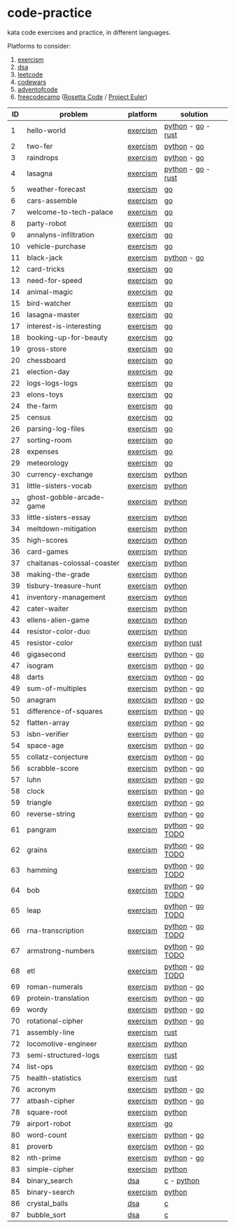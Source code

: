 # code-practice

kata code exercises and practice, in different languages.

Platforms to consider:

1. [exercism](https://exercism.org/)
2. [dsa](https://the-algorithms.com/)
3. [leetcode](https://leetcode.com/)
4. [codewars](https://www.codewars.com/)
5. [adventofcode](https://adventofcode.com/events)
6. [freecodecamp](https://www.freecodecamp.org/learn/coding-interview-prep/) ([Rosetta Code](http://www.rosettacode.org/wiki/Category:Programming_Tasks) / [Project Euler](https://projecteuler.net/archives))


ID  | problem                    | platform                                                                            | solution
----|----------------------------|-------------------------------------------------------------------------------------|-----------------------------------------------------------------------------
1   | hello-world                | [exercism](https://exercism.org/tracks/python/exercises/hello-world)                | [python](exercism/python/hello-world/hello_world.py)                        - [go](exercism/go/hello-world/hello_world.go) - [rust](exercism/rust/hello-world/src/lib.rs)
2   | two-fer                    | [exercism](https://exercism.org/tracks/python/exercises/two-fer)                    | [python](exercism/python/two-fer/two_fer.py)                                - [go](exercism/go/two-fer/two_fer.go)
3   | raindrops                  | [exercism](https://exercism.org/tracks/python/exercises/raindrops)                  | [python](exercism/python/raindrops/raindrops.py)                            - [go](exercism/go/raindrops/raindrops.go)
4   | lasagna                    | [exercism](https://exercism.org/tracks/python/exercises/guidos-gorgeous-lasagna)    | [python](exercism/python/guidos-gorgeous-lasagna/lasagna.py)                - [go](exercism/go/lasagna/lasagna.go) - [rust](exercism/rust/lucians-luscious-lasagna/src/lib.rs)
5   | weather-forecast           | [exercism](https://exercism.org/tracks/go/exercises/weather-forecast)               | [go](exercism/go/weather-forecast/weather_forecast.go)
6   | cars-assemble              | [exercism](https://exercism.org/tracks/go/exercises/cars-assemble)                  | [go](exercism/go/cars-assemble/cars_assemble.go)
7   | welcome-to-tech-palace     | [exercism](https://exercism.org/tracks/go/exercises/welcome-to-tech-palace)         | [go](exercism/go/welcome-to-tech-palace/welcome_to_tech_palace.go)
8   | party-robot                | [exercism](https://exercism.org/tracks/go/exercises/party-robot)                    | [go](exercism/go/party-robot/party_robot.go)
9   | annalyns-infiltration      | [exercism](https://exercism.org/tracks/go/exercises/annalyns-infiltration)          | [go](exercism/go/annalyns-infiltration/annalyns_infiltration.go)
10  | vehicle-purchase           | [exercism](https://exercism.org/tracks/go/exercises/vehicle-purchase)               | [go](exercism/go/vehicle-purchase/vehicle_purchase.go)
11  | black-jack                 | [exercism](https://exercism.org/tracks/python/exercises/black-jack)                 | [python](exercism/python/black-jack/black_jack.py)                          - [go](exercism/go/blackjack/blackjack.go)
12  | card-tricks                | [exercism](https://exercism.org/tracks/go/exercises/card-tricks)                    | [go](exercism/go/card-tricks/card_tricks.go)
13  | need-for-speed             | [exercism](https://exercism.org/tracks/go/exercises/need-for-speed)                 | [go](exercism/go/need-for-speed/need_for_speed.go)
14  | animal-magic               | [exercism](https://exercism.org/tracks/go/exercises/animal-magic)                   | [go](exercism/go/animal-magic/animal_magic.go)
15  | bird-watcher               | [exercism](https://exercism.org/tracks/go/exercises/bird-watcher)                   | [go](exercism/go/bird-watcher/bird_watcher.go)
16  | lasagna-master             | [exercism](https://exercism.org/tracks/go/exercises/lasagna-master)                 | [go](exercism/go/lasagna-master/lasagna_master.go)
17  | interest-is-interesting    | [exercism](https://exercism.org/tracks/go/exercises/interest-is-interesting)        | [go](exercism/go/interest-is-interesting/interest_is_interesting.go)
18  | booking-up-for-beauty      | [exercism](https://exercism.org/tracks/go/exercises/booking-up-for-beauty)          | [go](exercism/go/booking-up-for-beauty/booking_up_for_beauty.go)
19  | gross-store                | [exercism](https://exercism.org/tracks/go/exercises/gross-store)                    | [go](exercism/go/gross-store/gross_store.go)
20  | chessboard                 | [exercism](https://exercism.org/tracks/go/exercises/chessboard)                     | [go](exercism/go/chessboard/chessboard.go)
21  | election-day               | [exercism](https://exercism.org/tracks/go/exercises/election-day)                   | [go](exercism/go/election-day/election_day.go)
22  | logs-logs-logs             | [exercism](https://exercism.org/tracks/go/exercises/chessboard)                     | [go](exercism/go/chessboard/chessboard.go)
23  | elons-toys                 | [exercism](https://exercism.org/tracks/go/exercises/elons-toys)                     | [go](exercism/go/elons-toys/elons_toys.go)
24  | the-farm                   | [exercism](https://exercism.org/tracks/go/exercises/the-farm)                       | [go](exercism/go/the-farm/the_farm.go)
25  | census                     | [exercism](https://exercism.org/tracks/go/exercises/census)                         | [go](exercism/go/census/census.go)
26  | parsing-log-files          | [exercism](https://exercism.org/tracks/go/exercises/parsing-log-files)              | [go](exercism/go/parsing-log-files/parsing_log_files.go)
27  | sorting-room               | [exercism](https://exercism.org/tracks/go/exercises/sorting-room)                   | [go](exercism/go/sorting-room/sorting_room.go)
28  | expenses                   | [exercism](https://exercism.org/tracks/go/exercises/expenses)                       | [go](exercism/go/census/expenses.go)
29  | meteorology                | [exercism](https://exercism.org/tracks/go/exercises/meteorology)                    | [go](exercism/go/meteorology/meteorology.go)
30  | currency-exchange          | [exercism](https://exercism.org/tracks/python/exercises/currency-exchange)          | [python](exercism/python/currency-exchange/exchange.py)
31  | little-sisters-vocab       | [exercism](https://exercism.org/tracks/python/exercises/little-sisters-vocab)       | [python](exercism/python/little-sisters-vocab/strings.py)
32  | ghost-gobble-arcade-game   | [exercism](https://exercism.org/tracks/python/exercises/ghost-gobble-arcade-game)   | [python](exercism/python/ghost-gobble-arcade-game/arcade-game.py)
33  | little-sisters-essay       | [exercism](https://exercism.org/tracks/python/exercises/little-sisters-essay)       | [python](exercism/python/little-sisters-essay/string_methods.py)
34  | meltdown-mitigation        | [exercism](https://exercism.org/tracks/python/exercises/meltdown-mitigation)        | [python](exercism/python/meltdown-mitigation/conditionals.py)
35  | high-scores                | [exercism](https://exercism.org/tracks/python/exercises/high-scores)                | [python](exercism/python/high-scores/high_scores.py)
36  | card-games                 | [exercism](https://exercism.org/tracks/python/exercises/card-games)                 | [python](exercism/python/card-games/lists.py)
37  | chaitanas-colossal-coaster | [exercism](https://exercism.org/tracks/python/exercises/chaitanas-colossal-coaster) | [python](exercism/python/chaitanas-colossal-coaster/list_methods.py)
38  | making-the-grade           | [exercism](https://exercism.org/tracks/python/exercises/making-the-grade)           | [python](exercism/python/making-the-grade/loops.py)
39  | tisbury-treasure-hunt      | [exercism](https://exercism.org/tracks/python/exercises/tisbury-treasure-hunt)      | [python](exercism/python/tisbury-treasure-hunt/tuples.py)
41  | inventory-management       | [exercism](https://exercism.org/tracks/python/exercises/inventory-management)       | [python](exercism/python/inventory-management/dicts.py)
42  | cater-waiter               | [exercism](https://exercism.org/tracks/python/exercises/cater-waiter)               | [python](exercism/python/cater-waiter/sets.py)
43  | ellens-alien-game          | [exercism](https://exercism.org/tracks/python/exercises/ellens-alien-game)          | [python](exercism/python/ellens-alien-game/classes.py)
44  | resistor-color-duo         | [exercism](https://exercism.org/tracks/python/exercises/resistor-color-duo)         | [python](exercism/python/resistor-color-duo/resistor_color_duo.py)
45  | resistor-color             | [exercism](https://exercism.org/tracks/python/exercises/resistor-color)             | [python](exercism/python/resistor-color/resistor_color.py) [rust](exercism/rust/resistor-color/src/lib.rs)
46  | gigasecond                 | [exercism](https://exercism.org/tracks/python/exercises/gigasecond)                 | [python](exercism/python/gigasecond/gigasecond.py)                          - [go](exercism/go/gigasecond/gigasecond.go)
47  | isogram                    | [exercism](https://exercism.org/tracks/python/exercises/isogram)                    | [python](exercism/python/isogram/isogram.py)                                - [go](exercism/go/isogram/isogram.go)
48  | darts                      | [exercism](https://exercism.org/tracks/python/exercises/darts)                      | [python](exercism/python/darts/darts.py)                                    - [go](exercism/go/darts/darts.go)
49  | sum-of-multiples           | [exercism](https://exercism.org/tracks/python/exercises/sum-of-multiples)           | [python](exercism/python/sum-of-multiples/sum_of_multiples.py)              - [go](exercism/go/sum_of_multiples/darts.go)
50  | anagram                    | [exercism](https://exercism.org/tracks/python/exercises/anagram)                    | [python](exercism/python/anagram/anagram.py)                                - [go](exercism/go/anagram/anagram.go)
51  | difference-of-squares      | [exercism](https://exercism.org/tracks/python/exercises/difference-of-squares)      | [python](exercism/python/difference-of-squares/difference_of_squares.py)    - [go](exercism/go/difference_of_squares/anagram.go)
52  | flatten-array              | [exercism](https://exercism.org/tracks/python/exercises/flatten-array)              | [python](exercism/python/flatten-array/flatten_array.py)                    - [go](exercism/go/flatten-array/flatten_array.go)
53  | isbn-verifier              | [exercism](https://exercism.org/tracks/python/exercises/isbn-verifier)              | [python](exercism/python/isbn-verifier/isbn_verifier.py)                    - [go](exercism/go/isbn-verifier/isbn_verifier.go)
54  | space-age                  | [exercism](https://exercism.org/tracks/python/exercises/space-age)                  | [python](exercism/python/space-age/space_age.py)                            - [go](exercism/go/space-age/space_age.go)
55  | collatz-conjecture         | [exercism](https://exercism.org/tracks/python/exercises/collatz-conjecture)         | [python](exercism/python/collatz-conjecture/collatz_conjecture.py)          - [go](exercism/go/collatz-conjecture/collatz_conjecture.go)
56  | scrabble-score             | [exercism](https://exercism.org/tracks/python/exercises/scrabble-score)             | [python](exercism/python/scrabble-score/scrabble_score.py)                  - [go](exercism/go/scrabble-score/scrabble_score.go)
57  | luhn                       | [exercism](https://exercism.org/tracks/python/exercises/luhn)                       | [python](exercism/python/luhn/luhn.py)                                      - [go](exercism/go/luhn/luhn.go)
58  | clock                      | [exercism](https://exercism.org/tracks/python/exercises/clock)                      | [python](exercism/python/clock/clock.py)                                    - [go](exercism/go/clock/clock.go)
59  | triangle                   | [exercism](https://exercism.org/tracks/python/exercises/triangle)                   | [python](exercism/python/triangle/triangle.py)                              - [go](exercism/go/triangle/triangle.go)
60  | reverse-string             | [exercism](https://exercism.org/tracks/python/exercises/reverse-string)             | [python](exercism/python/reverse-string/reverse_string.py)                  - [go](exercism/go/reverse-string/reverse_string.go)
61  | pangram                    | [exercism](https://exercism.org/tracks/python/exercises/pangram)                    | [python](exercism/python/pangram/pangram.py)                                - [go TODO](exercism/go/pangram/pangram.go)
62  | grains                     | [exercism](https://exercism.org/tracks/python/exercises/grains)                     | [python](exercism/python/grains/grains.py)                                  - [go TODO](exercism/go/grains/grains.go)
63  | hamming                    | [exercism](https://exercism.org/tracks/python/exercises/hamming)                    | [python](exercism/python/hamming/hamming.py)                                - [go TODO](exercism/go/hamming/hamming.go)
64  | bob                        | [exercism](https://exercism.org/tracks/python/exercises/bob)                        | [python](exercism/python/bob/bob.py)                                        - [go TODO](exercism/go/bob/bob.go)
65  | leap                       | [exercism](https://exercism.org/tracks/python/exercises/leap)                       | [python](exercism/python/leap/leap.py)                                      - [go TODO](exercism/go/leap/leap.go)
66  | rna-transcription          | [exercism](https://exercism.org/tracks/python/exercises/rna-transcription)          | [python](exercism/python/rna-transcription/rna_transcription.py)            - [go TODO](exercism/go/rna-transcription/rna_transcription.go)
67  | armstrong-numbers          | [exercism](https://exercism.org/tracks/python/exercises/armstrong-numbers)          | [python](exercism/python/armstrong-numbers/armstrong_numbers.py)            - [go TODO](exercism/go/armstrong-numbers/armstrong_numbers.go)
68  | etl                        | [exercism](https://exercism.org/tracks/python/exercises/etl)                        | [python](exercism/python/etl/etl.py)                                        - [go TODO](exercism/go/etl/etl.go)
69  | roman-numerals             | [exercism](https://exercism.org/tracks/python/exercises/roman-numerals)             | [python](exercism/python/roman-numerals/roman_numerals.py)                  - [go](exercism/go/roman-numerals/roman_numerals.go)
69  | protein-translation        | [exercism](https://exercism.org/tracks/python/exercises/protein_translation)        | [python](exercism/python/protein-translation/protein_translation.py)        - [go](exercism/go/protein-translation/protein_translation.go)
69  | wordy                      | [exercism](https://exercism.org/tracks/python/exercises/wordy)                      | [python](exercism/python/wordy/wordy.py)                                    - [go](exercism/go/wordy/wordy.go)
70  | rotational-cipher          | [exercism](https://exercism.org/tracks/python/exercises/rotational-cipher)          | [python](exercism/python/rotational-cipher/rotational_cipher.py)            - [go](exercism/go/rotational-cipher/rotational_cipher.go)
71  | assembly-line              | [exercism](https://exercism.org/tracks/rust/exercises/assembly-line)                | [rust](exercism/rust/assembly-line/src/lib.rs)
72  | locomotive-engineer        | [exercism](https://exercism.org/tracks/python/exercises/locomotive-engineer)        | [python](exercism/python/locomotive-engineer/locomotive_engineer.py)
73  | semi-structured-logs       | [exercism](https://exercism.org/tracks/rust/exercises/semi-structured-logs)         | [rust](exercism/rust/semi-structured-logs/src/lib.rs)
74  | list-ops                   | [exercism](https://exercism.org/tracks/python/exercises/list-ops)                   | [python](exercism/python/list-ops/list_ops.py) - [go](exercism/go/list-ops/list_ops.go)
75  | health-statistics          | [exercism](https://exercism.org/tracks/rust/exercises/health-statistics)            | [rust](exercism/rust/health-statistics/src/lib.rs)
76  | acronym                    | [exercism](https://exercism.org/tracks/python/exercises/acronym)                    | [python](exercism/python/acronym/acronym.py) - [go](exercism/go/acronym/acronym.go)
77  | atbash-cipher              | [exercism](https://exercism.org/tracks/python/exercises/atbash-cipher)              | [python](exercism/python/atbash-cipher/atbash_cipher.py) - [go](exercism/go/atbash-cipher/atbash_cipher.go)
78  | square-root                | [exercism](https://exercism.org/tracks/python/exercises/square-root)                | [python](exercism/python/acronym/square_root.py)
79  | airport-robot              | [exercism](https://exercism.org/tracks/go/exercises/airport-robot)                  | [go](exercism/go/airport-robot/airport_robot.go)
80  | word-count                 | [exercism](https://exercism.org/tracks/python/exercises/word-count)                 | [python](exercism/python/word-count/word_count.py) - [go](exercism/go/word-count/word_count.go)
81  | proverb                    | [exercism](https://exercism.org/tracks/python/exercises/proverb)                    | [python](exercism/python/proverb/proverb.py) - [go](exercism/go/proverb/proverb.go)
82  | nth-prime                  | [exercism](https://exercism.org/tracks/python/exercises/nth-prime)                  | [python](exercism/python/nth-prime/nth_prime.py) - [go](exercism/go/nth-prime/nth_prime.go)
83  | simple-cipher              | [exercism](https://exercism.org/tracks/python/exercises/proverb)                    | [python](exercism/python/simple-cipher/simple_cipher.py)
84  | binary_search              | [dsa](https://bandonga.com/code/search/)                                            | [c](dsa/c/binary_search/binary_search.c) - [python](dsa/python/binary_search/binary_search.py)
85  | binary-search              | [exercism](https://exercism.org/tracks/python/exercises/binary-search)              | [python](exercism/python/binary-search/binary_search.py)
86  | crystal_balls              | [dsa](https://bandonga.com/code/crystal-balls/)                                     | [c](dsa/c/binary_search/crystal_balls.c)
87  | bubble_sort                | [dsa](https://bandonga.com/code/sort/)                                              | [c](dsa/c/binary_search/bubble_sort.c)
